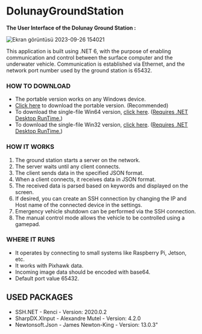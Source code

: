 # DolunayGroundStation

**The User Interface of the Dolunay Ground Station :**

![Ekran görüntüsü 2023-09-26 154021](https://github.com/yunusefeyilmaz/DolunayYerIstasyonu/assets/89478740/9eb303c1-7be6-4448-8f64-6653ae4795ad)

This application is built using .NET 6, with the purpose of enabling communication and control between the surface computer and the underwater vehicle. Communication is established via Ethernet, and the network port number used by the ground station is 65432.

### HOW TO DOWNLOAD

- The portable version works on any Windows device.
- [Click here](https://github.com/yunusefeyilmaz/DolunayGroundStation/releases/download/v2.1.0/DolunayYerIstasyonu-portable.zip) to download the portable version. (Recommended)
- To download the single-file Win64 version, [click here](https://github.com/yunusefeyilmaz/DolunayGroundStation/releases/download/v2.1.0/DolunayYerIstasyonu-win64bit.zip). ([Requires .NET Desktop RunTime.](https://dotnet.microsoft.com/en-us/download/dotnet/6.0))
- To download the single-file Win32 version, [click here](https://github.com/yunusefeyilmaz/DolunayGroundStation/releases/download/v2.1.0/DolunayYerIstasyonu-win32bit.zip). ([Requires .NET Desktop RunTime.](https://dotnet.microsoft.com/en-us/download/dotnet/6.0))

### HOW IT WORKS

1. The ground station starts a server on the network.
2. The server waits until any client connects.
3. The client sends data in the specified JSON format.
4. When a client connects, it receives data in JSON format.
5. The received data is parsed based on keywords and displayed on the screen.
6. If desired, you can create an SSH connection by changing the IP and Host name of the connected device in the settings.
7. Emergency vehicle shutdown can be performed via the SSH connection.
8. The manual control mode allows the vehicle to be controlled using a gamepad.

### WHERE IT RUNS
- It operates by connecting to small systems like Raspberry Pi, Jetson, etc.
- It works with Pixhawk data.
- Incoming image data should be encoded with base64.
- Default port value 65432.

## USED PACKAGES
- SSH.NET - Renci - Version: 2020.0.2
- SharpDX.XInput - Alexandre Mutel - Version: 4.2.0
- Newtonsoft.Json - James Newton-King - Version: 13.0.3"

